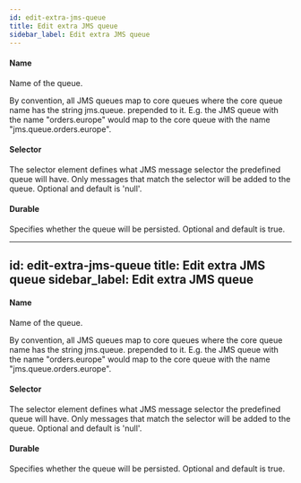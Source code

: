 ```yaml
---
id: edit-extra-jms-queue
title: Edit extra JMS queue
sidebar_label: Edit extra JMS queue
---
```

#### Name
Name of the queue.

By convention, all JMS queues map to core queues where the core queue name has the string jms.queue. prepended to it. E.g. the JMS queue with the name "orders.europe" would map to the core queue with the name "jms.queue.orders.europe".

#### Selector
The selector element defines what JMS message selector the predefined queue will have. Only messages that match the selector will be added to the queue. 
Optional and default is 'null'.

#### Durable
Specifies whether the queue will be persisted. 
Optional and default is true.

---
id: edit-extra-jms-queue
title: Edit extra JMS queue
sidebar_label: Edit extra JMS queue
---
#### Name
Name of the queue.

By convention, all JMS queues map to core queues where the core queue name has the string jms.queue. prepended to it. E.g. the JMS queue with the name "orders.europe" would map to the core queue with the name "jms.queue.orders.europe".

#### Selector
The selector element defines what JMS message selector the predefined queue will have. Only messages that match the selector will be added to the queue. 
Optional and default is 'null'.

#### Durable
Specifies whether the queue will be persisted. 
Optional and default is true.

